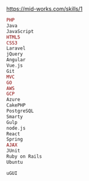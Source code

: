 https://mid-works.com/skills/1
```php
PHP
Java
JavaScript
HTML5
CSS3
Laravel
jQuery
Angular
Vue.js
Git
MVC
GO
AWS
GCP
Azure
CakePHP
PostgreSQL
Smarty
Gulp
node.js
React
Spring
AJAX
JUnit
Ruby on Rails
Ubuntu
```

```unity
uGUI
```
